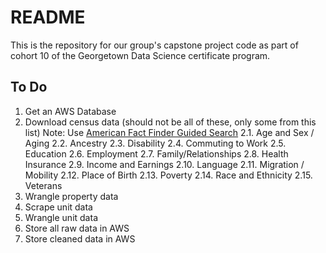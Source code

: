 # README

This is the repository for our group's capstone project code as part of cohort 10 of the Georgetown Data Science certificate program.

## To Do

1. Get an AWS Database 
2. Download census data (should not be all of these, only some from this list) Note: Use [American Fact Finder Guided Search](https://factfinder.census.gov/faces/nav/jsf/pages/guided_search.xhtml)
2.1. Age and Sex / Aging
2.2. Ancestry
2.3. Disability
2.4. Commuting to Work
2.5. Education
2.6. Employment
2.7. Family/Relationships
2.8. Health Insurance
2.9. Income and Earnings
2.10. Language
2.11. Migration / Mobility
2.12. Place of Birth
2.13. Poverty
2.14. Race and Ethnicity
2.15. Veterans
3. Wrangle property data
4. Scrape unit data
5. Wrangle unit data
6. Store all raw data in AWS
7. Store cleaned data in AWS

